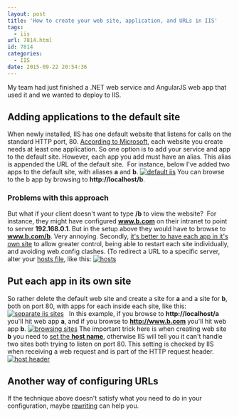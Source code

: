 ```yaml
---
layout: post
title: 'How to create your web site, application, and URLs in IIS'
tags:
  - iis
url: 7814.html
id: 7814
categories:
  - IIS
date: 2015-09-22 20:54:36
---
```


My team had just finished a .NET web service and AngularJS web app that used it and we wanted to deploy to IIS.

Adding applications to the default site
---------------------------------------

When newly installed, IIS has one default website that listens for calls on the standard HTTP port, 80. [According to Microsoft](https://www.iis.net/learn/get-started/planning-your-iis-architecture/understanding-sites-applications-and-virtual-directories-on-iis), each website you create needs at least one application. So one option is to add your service and app to the default site. However, each app you add must have an alias. This alias is appended the URL of the default site.  For instance, below I've added two apps to the default site, with aliases **a** and **b**. [![default iis](http://richardcooke.info/wp-content/uploads/2015/09/default-iis.png)](http://richardcooke.info/wp-content/uploads/2015/09/default-iis.png) You can browse to the b app by browsing to **http://localhost/b**.

### Problems with this approach

But what if your client doesn't want to type **/b** to view the website?  For instance, they might have configured **www.b.com** on their intranet to point to server **192.168.0.1**. But in the setup above they would have to browse to **www.b.com/b**. Very annoying. Secondly, [it's better to have each app in it's own site](http://serverfault.com/questions/427531/in-iis-is-it-better-to-host-multiple-applications-as-independent-web-sites-or-a) to allow greater control, being able to restart each site individually, and avoiding web.config clashes. (To redirect a URL to a specific server, alter your [hosts file](https://en.wikipedia.org/wiki/Hosts_%28file%29), like this: [![hosts](http://richardcooke.info/wp-content/uploads/2015/09/hosts.png)](http://richardcooke.info/wp-content/uploads/2015/09/hosts.png)

Put each app in its own site
----------------------------

So rather delete the default web site and create a site for **a** and a site for **b**, both on port 80, with apps for each inside each site, like this: [![separate iis sites](http://richardcooke.info/wp-content/uploads/2015/09/separate-iis-sites.png)](http://richardcooke.info/wp-content/uploads/2015/09/separate-iis-sites.png)   In this example, if you browse to **http://localhost/a** you'll hit web app **a**, and if you browse to **http://www.b.com** you'll hit web app **b**. [![browsing sites](http://richardcooke.info/wp-content/uploads/2015/09/browsing-sites.png)](http://richardcooke.info/wp-content/uploads/2015/09/browsing-sites.png) The important trick here is when creating web site **b** you need to [set the **host name**](https://technet.microsoft.com/en-us/library/cc753195%28v=ws.10%29.aspx), otherwise IIS will tell you it can't handle two sites both trying to listen on port 80. This setting is checked by IIS when receiving a web request and is part of the HTTP request header. [![host header](http://richardcooke.info/wp-content/uploads/2015/09/host-header.png)](http://richardcooke.info/wp-content/uploads/2015/09/host-header.png)  

Another way of configuring URLs
-------------------------------

If the technique above doesn't satisfy what you need to do in your configuration, maybe [rewriting](http://blogs.technet.com/b/mspfe/archive/2013/11/27/how-to-create-a-url-alias-using-iis-url-rewrite.aspx) can help you.